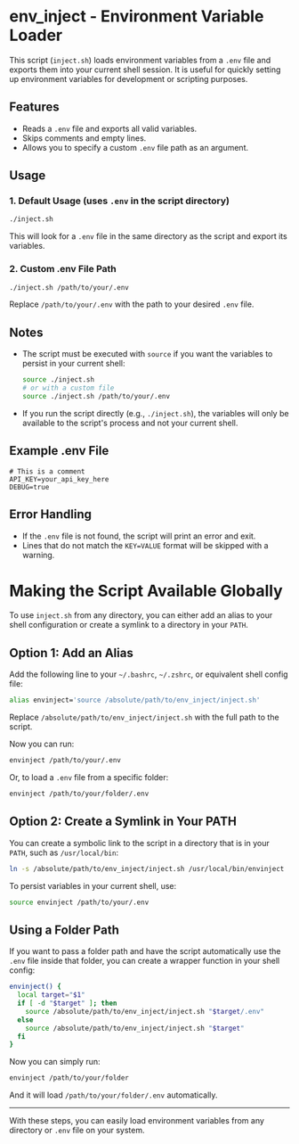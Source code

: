 # env_inject - Environment Variable Loader

This script (`inject.sh`) loads environment variables from a `.env` file and exports them into your current shell session. It is useful for quickly setting up environment variables for development or scripting purposes.

## Features
- Reads a `.env` file and exports all valid variables.
- Skips comments and empty lines.
- Allows you to specify a custom `.env` file path as an argument.

## Usage

### 1. Default Usage (uses `.env` in the script directory)
```sh
./inject.sh
```
This will look for a `.env` file in the same directory as the script and export its variables.

### 2. Custom .env File Path
```sh
./inject.sh /path/to/your/.env
```
Replace `/path/to/your/.env` with the path to your desired `.env` file.

## Notes
- The script must be executed with `source` if you want the variables to persist in your current shell:
  ```sh
  source ./inject.sh
  # or with a custom file
  source ./inject.sh /path/to/your/.env
  ```
- If you run the script directly (e.g., `./inject.sh`), the variables will only be available to the script's process and not your current shell.

## Example .env File
```
# This is a comment
API_KEY=your_api_key_here
DEBUG=true
```

## Error Handling
- If the `.env` file is not found, the script will print an error and exit.
- Lines that do not match the `KEY=VALUE` format will be skipped with a warning. 

# Making the Script Available Globally

To use `inject.sh` from any directory, you can either add an alias to your shell configuration or create a symlink to a directory in your `PATH`.

## Option 1: Add an Alias
Add the following line to your `~/.bashrc`, `~/.zshrc`, or equivalent shell config file:

```sh
alias envinject='source /absolute/path/to/env_inject/inject.sh'
```
Replace `/absolute/path/to/env_inject/inject.sh` with the full path to the script.

Now you can run:
```sh
envinject /path/to/your/.env
```

Or, to load a `.env` file from a specific folder:
```sh
envinject /path/to/your/folder/.env
```

## Option 2: Create a Symlink in Your PATH
You can create a symbolic link to the script in a directory that is in your `PATH`, such as `/usr/local/bin`:

```sh
ln -s /absolute/path/to/env_inject/inject.sh /usr/local/bin/envinject
```

To persist variables in your current shell, use:
```sh
source envinject /path/to/your/.env
```

## Using a Folder Path
If you want to pass a folder path and have the script automatically use the `.env` file inside that folder, you can create a wrapper function in your shell config:

```sh
envinject() {
  local target="$1"
  if [ -d "$target" ]; then
    source /absolute/path/to/env_inject/inject.sh "$target/.env"
  else
    source /absolute/path/to/env_inject/inject.sh "$target"
  fi
}
```
Now you can simply run:
```sh
envinject /path/to/your/folder
```
And it will load `/path/to/your/folder/.env` automatically.

---

With these steps, you can easily load environment variables from any directory or `.env` file on your system. 